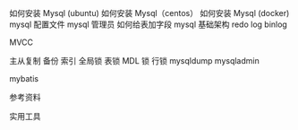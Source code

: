 如何安装 Mysql (ubuntu)
如何安装 Mysql（centos）
如何安装 Mysql (docker)
mysql 配置文件
mysql 管理员
如何给表加字段
mysql 基础架构
redo log
binlog

MVCC

主从复制
备份
索引
全局锁
表锁
MDL 锁
行锁
mysqldump
mysqladmin

mybatis

参考资料

实用工具
